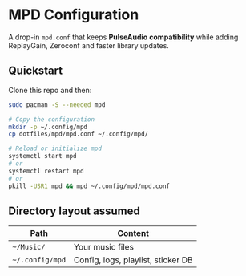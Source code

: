 # MPD Configuration

A drop-in `mpd.conf` that keeps **PulseAudio compatibility** while adding
ReplayGain, Zeroconf and faster library updates.

## Quickstart

Clone this repo and then:

```sh
sudo pacman -S --needed mpd

# Copy the configuration
mkdir -p ~/.config/mpd
cp dotfiles/mpd/mpd.conf ~/.config/mpd/

# Reload or initialize mpd
systemctl start mpd
# or
systemctl restart mpd
# or
pkill -USR1 mpd && mpd ~/.config/mpd/mpd.conf
```

## Directory layout assumed

| Path            | Content                            |
| --------------- | ---------------------------------- |
| `~/Music/`      | Your music files                   |
| `~/.config/mpd` | Config, logs, playlist, sticker DB |
